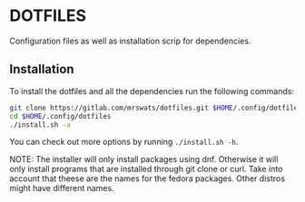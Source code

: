 # DOTFILES

Configuration files as well as installation scrip for dependencies.

## Installation

To install the dotfiles and all the dependencies run the following commands:

```bash
git clone https://gitlab.com/mrswats/dotfiles.git $HOME/.config/dotfiles
cd $HOME/.config/dotfiles
./install.sh -a
```

You can check out more options by running `./install.sh -h`.

NOTE: The installer will only install packages using dnf. Otherwise
it will only install programs that are installed through git clone or curl.
Take into account that theese are the names for the fedora packages. Other
distros might have different names.
